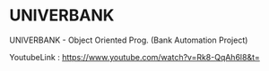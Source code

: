 # UNIVERBANK
UNIVERBANK - Object Oriented Prog. (Bank Automation Project)

YoutubeLink : https://www.youtube.com/watch?v=Rk8-QqAh6l8&t=
